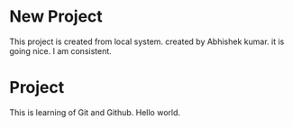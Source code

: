 # New Project
This project is created from local system. created by Abhishek kumar.
it is going nice. I am consistent.

# Project
This is learning of Git and Github. Hello world.